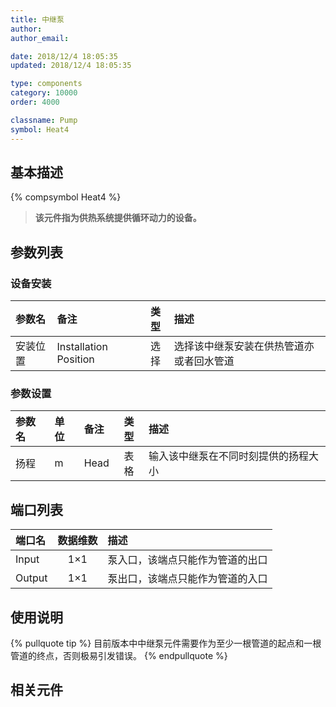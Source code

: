 ```yaml
---
title: 中继泵
author: 
author_email:

date: 2018/12/4 18:05:35
updated: 2018/12/4 18:05:35

type: components
category: 10000
order: 4000

classname: Pump
symbol: Heat4
---
```

## 基本描述
{% compsymbol Heat4 %}

> **该元件指为供热系统提供循环动力的设备。**

## 参数列表
### 设备安装
| 参数名 | 备注 | 类型 | 描述 |
| :--- | :--- | :--: | :--- |
| 安装位置 | Installation Position | 选择 | 选择该中继泵安装在供热管道亦或者回水管道 |

### 参数设置
| 参数名 | 单位 | 备注 | 类型 | 描述 |
| :--- | :--- | :--- | :--: | :--- |
| 扬程 | m | Head | 表格 | 输入该中继泵在不同时刻提供的扬程大小 |


## 端口列表

| 端口名 | 数据维数 | 描述 |
| :--- | :--:  | :--- |
| Input | 1×1 | 泵入口，该端点只能作为管道的出口 |                   
| Output | 1×1 | 泵出口，该端点只能作为管道的入口 |                   

## 使用说明

{% pullquote tip %}
目前版本中中继泵元件需要作为至少一根管道的起点和一根管道的终点，否则极易引发错误。
{% endpullquote %}


## 相关元件


